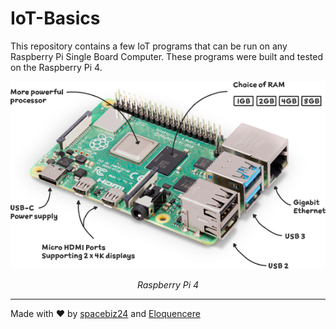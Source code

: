 # IoT-Basics
This repository contains a few IoT programs that can be run on any Raspberry Pi Single Board Computer. These programs were built and tested on the Raspberry Pi 4.
<p align = "center">
  <img src = "Assets/Raspberry-Pi-4.png">
</p>
<p align = "center">
  <em>Raspberry Pi 4</em>
</p>

___
Made with :heart: by [spacebiz24](https://github.com/spacebiz24) and [Eloquencere](https://github.com/Eloquencere)
